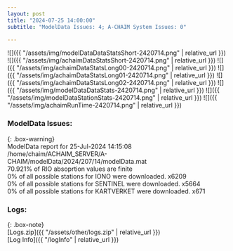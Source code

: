 ```yaml
---
layout: post
title: "2024-07-25 14:00:00"
subtitle: "ModelData Issues: 4; A-CHAIM System Issues: 0"

---
```


![]({{ "/assets/img/modelDataDataStatsShort-2420714.png" | relative_url }})
![]({{ "/assets/img/achaimDataStatsShort-2420714.png" | relative_url }})
![]({{ "/assets/img/achaimDataStatsLong00-2420714.png" | relative_url }})
![]({{ "/assets/img/achaimDataStatsLong01-2420714.png" | relative_url }})
![]({{ "/assets/img/achaimDataStatsLong02-2420714.png" | relative_url }})
![]({{ "/assets/img/modelDataDataStats-2420714.png" | relative_url }})
![]({{ "/assets/img/modelDataStationStats-2420714.png" | relative_url }})
![]({{ "/assets/img/achaimRunTime-2420714.png" | relative_url }})


### ModelData Issues:  
  
{: .box-warning}  
 ModelData report for 25-Jul-2024 14:15:08   
 /home/chaim/ACHAIM_SERVER/A-CHAIM/modelData/2024/207/14/modelData.mat   
 70.921% of RIO absoprtion values are finite   
 0% of all possible stations for IONO were downloaded. x6209   
 0% of all possible stations for SENTINEL were downloaded. x5664   
 0% of all possible stations for KARTVERKET were downloaded. x671   
  


### Logs:  
  
{: .box-note}  
[Logs.zip]({{ "/assets/other/logs.zip" | relative_url }})  
[Log Info]({{ "/logInfo" | relative_url }})  
